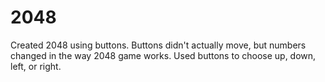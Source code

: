 # 2048
Created 2048 using buttons. Buttons didn't actually move, but numbers changed in the way 2048 game works. Used buttons to choose up, down, left, or right. 
